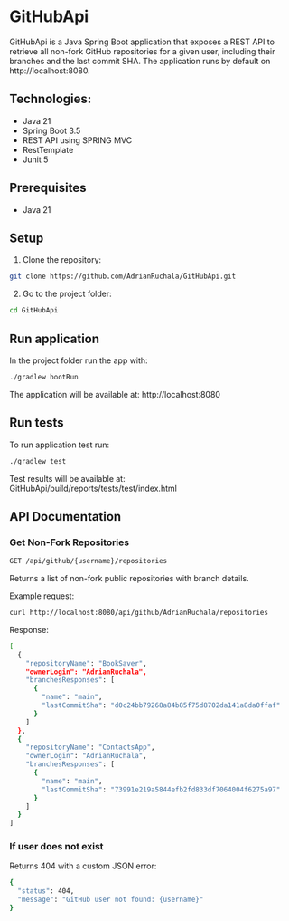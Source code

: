 # GitHubApi

GitHubApi is a Java Spring Boot application that exposes a REST API to retrieve all non-fork GitHub repositories for a
given user, including their branches and the last commit SHA.
The application runs by default on http://localhost:8080.

## Technologies:

- Java 21
- Spring Boot 3.5
- REST API using SPRING MVC
- RestTemplate
- Junit 5

## Prerequisites

- Java 21

## Setup

1. Clone the repository:

```bash
git clone https://github.com/AdrianRuchala/GitHubApi.git
```

2. Go to the project folder:

```bash
cd GitHubApi
```

## Run application

In the project folder run the app with:

```bash
./gradlew bootRun
```

The application will be available at: http://localhost:8080

## Run tests

To run application test run:

```bash
./gradlew test
```

Test results will be available at: GitHubApi/build/reports/tests/test/index.html

## API Documentation

### Get Non-Fork Repositories

```bash
GET /api/github/{username}/repositories
```

Returns a list of non-fork public repositories with branch details.

Example request:

```bash
curl http://localhost:8080/api/github/AdrianRuchala/repositories
```

Response:

```bash
[
  {
    "repositoryName": "BookSaver",
    "ownerLogin": "AdrianRuchala",
    "branchesResponses": [
      {
        "name": "main",
        "lastCommitSha": "d0c24bb79268a84b85f75d8702da141a8da0ffaf"
      }
    ]
  },
  {
    "repositoryName": "ContactsApp",
    "ownerLogin": "AdrianRuchala",
    "branchesResponses": [
      {
        "name": "main",
        "lastCommitSha": "73991e219a5844efb2fd833df7064004f6275a97"
      }
    ]
  }
]
```

### If user does not exist

Returns 404 with a custom JSON error:

```bash
{
  "status": 404,
  "message": "GitHub user not found: {username}"
}
```